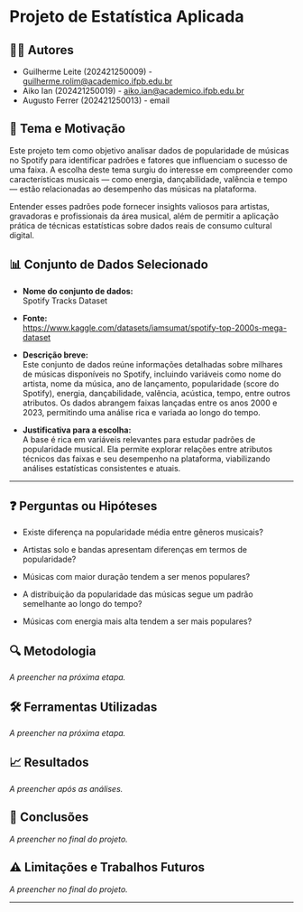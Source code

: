 # Projeto de Estatística Aplicada

## 🧑‍💻 Autores  
- Guilherme Leite (202421250009) - guilherme.rolim@academico.ifpb.edu.br  
- Aiko Ian (202421250019) - aiko.ian@academico.ifpb.edu.br  
- Augusto Ferrer (202421250013) - email   

## 🎯 Tema e Motivação  
Este projeto tem como objetivo analisar dados de popularidade de músicas no Spotify para identificar padrões e fatores que influenciam o sucesso de uma faixa. A escolha deste tema surgiu do interesse em compreender como características musicais — como energia, dançabilidade, valência e tempo — estão relacionadas ao desempenho das músicas na plataforma.

Entender esses padrões pode fornecer insights valiosos para artistas, gravadoras e profissionais da área musical, além de permitir a aplicação prática de técnicas estatísticas sobre dados reais de consumo cultural digital.

## 📊 Conjunto de Dados Selecionado  
- **Nome do conjunto de dados:**  
  Spotify Tracks Dataset

- **Fonte:**  
  https://www.kaggle.com/datasets/iamsumat/spotify-top-2000s-mega-dataset

- **Descrição breve:**  
  Este conjunto de dados reúne informações detalhadas sobre milhares de músicas disponíveis no Spotify, incluindo variáveis como nome do artista, nome da música, ano de lançamento, popularidade (score do Spotify), energia, dançabilidade, valência, acústica, tempo, entre outros atributos. Os dados abrangem faixas lançadas entre os anos 2000 e 2023, permitindo uma análise rica e variada ao longo do tempo.  

- **Justificativa para a escolha:**  
  A base é rica em variáveis relevantes para estudar padrões de popularidade musical. Ela permite explorar relações entre atributos técnicos das faixas e seu desempenho na plataforma, viabilizando análises estatísticas consistentes e atuais.

---

## ❓ Perguntas ou Hipóteses    
- Existe diferença na popularidade média entre gêneros musicais?

- Artistas solo e bandas apresentam diferenças em termos de popularidade?

- Músicas com maior duração tendem a ser menos populares?

- A distribuição da popularidade das músicas segue um padrão semelhante ao longo do tempo?

- Músicas com energia mais alta tendem a ser mais populares?

## 🔍 Metodologia  
*A preencher na próxima etapa.*  

## 🛠️ Ferramentas Utilizadas  
*A preencher na próxima etapa.*  

## 📈 Resultados  
*A preencher após as análises.*  

## 📌 Conclusões  
*A preencher no final do projeto.*  

## ⚠️ Limitações e Trabalhos Futuros  
*A preencher no final do projeto.*  

---

